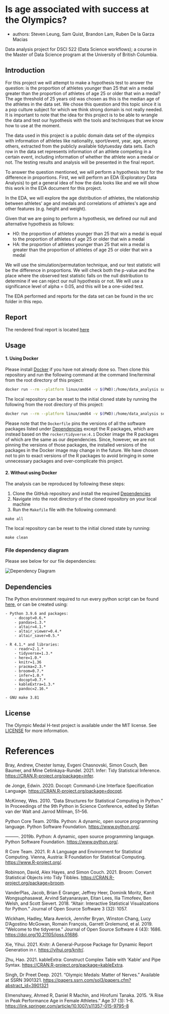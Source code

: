 # Is age associated with success at the Olympics?

-   authors: Steven Leung, Sam Quist, Brandon Lam, Ruben De la Garza Macias

Data analysis project for DSCI 522 (Data Science workflows); a course in the Master of Data Science program at the University of British Columbia.

## Introduction

For this project we will attempt to make a hypothesis test to answer the question: is the proportion of athletes younger than 25 that win a medal greater than the proportion of athletes of age 25 or older that win a medal? The age threshold of 25 years old was chosen as this is the median age of the athletes in the data set. We chose this question and this topic since it is a pop culture subject for which we think strong domain is not really needed. It is important to note that the idea for this project is to be able to wrangle the data and test our hypothesis with the tools and techniques that we know how to use at the moment.

The data used in this project is a public domain data set of the olympics with information of athletes like nationality, sport/event, year, age, among others, extracted from the publicly available tidytuesday data sets. Each row in the data set represents information of an athlete competing in a certain event, including information of whether the athlete won a medal or not. The testing results and analysis will be presented in the final report.

To answer the question mentioned, we will perform a hypothesis test for the difference in proportions. First, we will perform an EDA (Exploratory Data Analysis) to get a general idea of how the data looks like and we will show this work in the EDA document for this project.

In the EDA, we will explore the age distribution of athletes, the relationship between athletes' age and medals and correlations of athletes's age and other features (e.g. height and weight).

Given that we are going to perform a hypothesis, we defined our null and alternative hypothesis as follows:

- H0: the proportion of athletes younger than 25 that win a medal is equal to the proportion of athletes of age 25 or older that win a medal
- HA: the proportion of athletes younger than 25 that win a medal is greater than the proportion of athletes of age 25 or older that win a medal

We will use the simulation/permutation technique, and our test statistic will be the difference in proportions. We will check both the p-value and the place where the observed test statistic falls on the null distribution to determine if we can reject our null hypothesis or not. We will use a significance level of alpha = 0.05, and this will be a one-sided test.

The EDA performed and reports for the data set can be found in the src folder in this repo.

## Report

The rendered final report is located [here](https://github.com/UBC-MDS/olympic_medal_htest/tree/main/doc/05_final_report.html)

## Usage

#### 1\. Using Docker

Please install [Docker](https://www.docker.com/get-started) if you have not already done so.  Then clone this repository and run the following command at the command line/terminal from the root directory of this project:

```bash
docker run --rm --platform linux/amd64 -v $(PWD):/home/data_analysis squisty/olympic_medal_htest@sha256:693464b47beca5240bd52df7040030bfa1be4a66272900cb95b2636db5d27644 make -C /home/data_analysis all
```

The local repository can be reset to the initial cloned state by running the following from the root directory of this project:

```bash
docker run --rm --platform linux/amd64 -v $(PWD):/home/data_analysis squisty/olympic_medal_htest@sha256:693464b47beca5240bd52df7040030bfa1be4a66272900cb95b2636db5d27644 make -C /home/data_analysis clean
```

Please note that the `Dockerfile` pins the versions of all the software packages listed under [Dependencies](#dependencies) except the R packages, which are instead based on the `rocker/tidyverse:4.1` Docker image the R packages of which are the same as our dependencies.  Since, however, we are not pinning the versions of those packages, the installed versions of the packages in the Docker image may change in the future.  We have chosen not to pin to exact versions of the R packages to avoid bringing in some unnecessary packages and over-complicate this project.

#### 2\. Without using Docker

The analysis can be reproduced by following these steps:

1. Clone the GitHub repository and install the required [Dependencies](#dependencies)
2. Navigate into the root directory of the cloned repository on your local machine
3. Run the `Makefile` file with the following command:

```
make all
```

The local repository can be reset to the initial cloned state by running:

```
make clean
```
### File dependency diagram
Please see below for our file dependencies:

![Dependency Diagram](Makefile.png)

## Dependencies

The Python environment required to run every python script can be found [here](https://github.com/UBC-MDS/olympic_medal_htest/blob/main/environment.yaml), or can be created using:

    - Python 3.9.6 and packages:
        - docopt=0.6.*
        - pandas=1.3.*
        - altair=4.1.*
        - altair_viewer=0.4.*
        - altair_saver=0.5.*
        
    - R 4.1.* and libraries:
        - readr=2.1.*
        - tidyverse=1.3.*
        - here=1.0.*
        - knitr=1.36
        - pracma=2.3.*
        - broom=0.7.*
        - infer=1.0.*
        - docopt=0.7.*
        - kableExtra=1.3.*
        - pandoc=2.16.*

    - GNU make 3.81

## License

The Olympic Medal H-test project is available under the MIT license. See [LICENSE](https://github.com/UBC-MDS/olympic_medal_htest/blob/main/LICENSE) for more information.

# References

Bray, Andrew, Chester Ismay, Evgeni Chasnovski, Simon Couch, Ben Baumer, and Mine Cetinkaya-Rundel. 2021. Infer: Tidy Statistical Inference. https://CRAN.R-project.org/package=infer.

de Jonge, Edwin. 2020. Docopt: Command-Line Interface Specification Language. https://CRAN.R-project.org/package=docopt.

McKinney, Wes. 2010. “Data Structures for Statistical Computing in Python.” In Proceedings of the 9th Python in Science Conference, edited by Stéfan van der Walt and Jarrod Millman, 51–56.

Python Core Team. 2019a. Python: A dynamic, open source programming language. Python Software Foundation. https://www.python.org/.

———. 2019b. Python: A dynamic, open source programming language. Python Software Foundation. https://www.python.org/.

R Core Team. 2021. R: A Language and Environment for Statistical Computing. Vienna, Austria: R Foundation for Statistical Computing. https://www.R-project.org/.

Robinson, David, Alex Hayes, and Simon Couch. 2021. Broom: Convert Statistical Objects into Tidy Tibbles. https://CRAN.R-project.org/package=broom.

VanderPlas, Jacob, Brian E Granger, Jeffrey Heer, Dominik Moritz, Kanit Wongsuphasawat, Arvind Satyanarayan, Eitan Lees, Ilia Timofeev, Ben Welsh, and Scott Sievert. 2018. “Altair: Interactive Statistical Visualizations for Python.” Journal of Open Source Software 3 (32): 1057.

Wickham, Hadley, Mara Averick, Jennifer Bryan, Winston Chang, Lucy D’Agostino McGowan, Romain François, Garrett Grolemund, et al. 2019. “Welcome to the tidyverse.” Journal of Open Source Software 4 (43): 1686. https://doi.org/10.21105/joss.01686.

Xie, Yihui. 2021. Knitr: A General-Purpose Package for Dynamic Report Generation in r. https://yihui.org/knitr/.

Zhu, Hao. 2021. kableExtra: Construct Complex Table with ’Kable’ and Pipe Syntax. https://CRAN.R-project.org/package=kableExtra.

Singh, Dr Preet Deep. 2021. “Olympic Medals: Matter of Nerves.” Available at SSRN 3901321. https://papers.ssrn.com/sol3/papers.cfm?abstract_id=3901321

Elmenshawy, Ahmed R, Daniel R Machin, and Hirofumi Tanaka. 2015. “A Rise in Peak Performance Age in Female Athletes.” Age 37 (3): 1–8. https://link.springer.com/article/10.1007/s11357-015-9795-8

